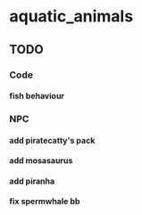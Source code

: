 # aquatic_animals

## TODO

### Code
#### fish behaviour

### NPC
#### add piratecatty's pack
#### add mosasaurus
#### add piranha

#### fix spermwhale bb
